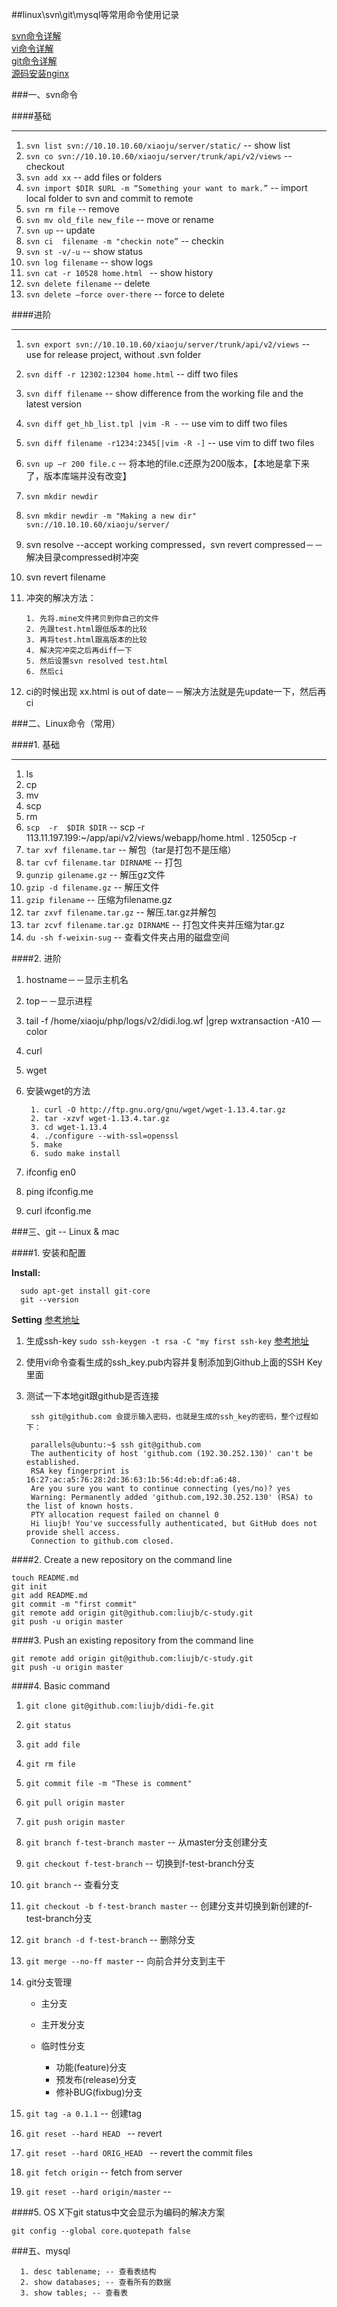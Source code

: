 ##linux\svn\git\mysql等常用命令使用记录

[svn命令详解](http://blog.csdn.net/wklken/article/details/6594956)    
[vi命令详解](http://www.cnblogs.com/88999660/articles/1581524.html)     
[git命令详解](http://blog.csdn.net/ithomer/article/details/7529022)     
[源码安装nginx](http://www.nginx.cn/install)    



###一、svn命令

####基础

----

1. `svn list svn://10.10.10.60/xiaoju/server/static/` -- show list
2. `svn co svn://10.10.10.60/xiaoju/server/trunk/api/v2/views` -- checkout
3. `svn add xx` -- add files or folders
4. `svn import $DIR $URL -m “Something your want to mark.”` -- import local folder to svn and commit to remote
4. `svn rm file` -- remove
5. `svn mv old_file new_file` -- move or rename
5. `svn up` -- update
3. `svn ci  filename -m "checkin note”` -- checkin
4. `svn st -v/-u` -- show status
5. `svn log filename` -- show logs
6. `svn cat -r 10528 home.html ` -- show history 
6. `svn delete filename` -- delete
13. `svn delete –force over-there` -- force to delete


####进阶

----

1. `svn export svn://10.10.10.60/xiaoju/server/trunk/api/v2/views` -- use for release project, without .svn folder
8. `svn diff -r 12302:12304 home.html` -- diff two files
2. `svn diff filename` -- show difference from the working file and the latest version
2. `svn diff get_hb_list.tpl |vim -R -` -- use vim to diff two files
4. `svn diff filename -r1234:2345[|vim -R -]` -- use vim to diff two files
3. `svn up –r 200 file.c` -- 将本地的file.c还原为200版本，【本地是拿下来了，版本库端并没有改变】
1. `svn mkdir newdir`
1. `svn mkdir newdir -m "Making a new dir" svn://10.10.10.60/xiaoju/server/`
20. svn resolve --accept working compressed，svn revert compressed－－解决目录compressed树冲突
22. svn revert filename
22. 冲突的解决方法：
  
		1. 先将.mine文件拷贝到你自己的文件
		2. 先跟test.html跟低版本的比较
		3. 再将test.html跟高版本的比较
		4. 解决完冲突之后再diff一下
		5. 然后设置svn resolved test.html
		6. 然后ci
		
23. ci的时候出现 xx.html is out of date－－解决方法就是先update一下，然后再ci  


###二、Linux命令（常用）

####1. 基础

----

1. ls
2. cp
4. mv
5. scp
6. rm				    
1. `scp  -r  $DIR $DIR` -- scp -r 113.11.197.199:~/app/api/v2/views/webapp/home.html . 12505cp -r 
2. `tar xvf filename.tar` -- 解包（tar是打包不是压缩）
3. `tar cvf filename.tar DIRNAME` -- 打包
4. `gunzip gilename.gz` -- 解压gz文件
5. `gzip -d filename.gz` -- 解压文件
6. `gzip filename` -- 压缩为filename.gz
7. `tar zxvf filename.tar.gz` -- 解压.tar.gz并解包
8. `tar zcvf filename.tar.gz DIRNAME` -- 打包文件夹并压缩为tar.gz
9. `du -sh f-weixin-sug` -- 查看文件夹占用的磁盘空间



####2. 进阶

1. hostname－－显示主机名
2. top－－显示进程
3. tail -f /home/xiaoju/php/logs/v2/didi.log.wf  |grep wxtransaction -A10 —color
4. curl
5. wget
6. 安装wget的方法

		1. curl -O http://ftp.gnu.org/gnu/wget/wget-1.13.4.tar.gz
		2. tar -xzvf wget-1.13.4.tar.gz
		3. cd wget-1.13.4
		4. ./configure --with-ssl=openssl
		5. make
		6. sudo make install

7. ifconfig en0     
8. ping ifconfig.me
8. curl ifconfig.me

###三、git -- Linux & mac

####1. 安装和配置

**Install:**

      sudo apt-get install git-core
      git --version

**Setting** [参考地址](http://blog.csdn.net/alex_my/article/details/8741615)

1. 生成ssh-key `sudo ssh-keygen -t rsa -C "my first ssh-key` [参考地址](http://blog.csdn.net/alex_my/article/details/8741625)    
2. 使用vi命令查看生成的ssh_key.pub内容并复制添加到Github上面的SSH Key里面    
3. 测试一下本地git跟github是否连接    
	
		ssh git@github.com 会提示输入密码，也就是生成的ssh_key的密码，整个过程如下：
	
		parallels@ubuntu:~$ ssh git@github.com		The authenticity of host 'github.com (192.30.252.130)' can't be established.		RSA key fingerprint is 16:27:ac:a5:76:28:2d:36:63:1b:56:4d:eb:df:a6:48.		Are you sure you want to continue connecting (yes/no)? yes		Warning: Permanently added 'github.com,192.30.252.130' (RSA) to the list of known hosts.		PTY allocation request failed on channel 0		Hi liujb! You've successfully authenticated, but GitHub does not provide shell access.		Connection to github.com closed.
			
####2. Create a new repository on the command line

    touch README.md
    git init
    git add README.md
    git commit -m "first commit"
    git remote add origin git@github.com:liujb/c-study.git
    git push -u origin master
    
####3. Push an existing repository from the command line

    git remote add origin git@github.com:liujb/c-study.git
    git push -u origin master
    

####4. Basic command

1. `git clone git@github.com:liujb/didi-fe.git`
2. `git status`
3. `git add file`
4. `git rm file`
5. `git commit file -m "These is comment"`
6. `git pull origin master`
6. `git push origin master`
7. `git branch f-test-branch master` -- 从master分支创建分支
8. `git checkout f-test-branch` -- 切换到f-test-branch分支
8. `git branch` -- 查看分支 
7. `git checkout -b f-test-branch master` -- 创建分支并切换到新创建的f-test-branch分支
8. `git branch -d f-test-branch` -- 删除分支
9. `git merge --no-ff master` -- 向前合并分支到主干
10. git分支管理

	- 主分支 
	- 主开发分支   
	- 临时性分支   
		
		- 功能(feature)分支
		- 预发布(release)分支
		- 修补BUG(fixbug)分支
		
11. `git tag -a 0.1.1` -- 创建tag
12. `git reset --hard HEAD ` -- revert
13. `git reset --hard ORIG_HEAD ` -- revert the commit files
14. `git fetch origin` -- fetch from server
15. `git reset --hard origin/master` --


####5. OS X下git status中文会显示为编码的解决方案

    git config --global core.quotepath false

###五、mysql

      1. desc tablename; -- 查看表结构
      2. show databases; -- 查看所有的数据
      3. show tables; -- 查看表


